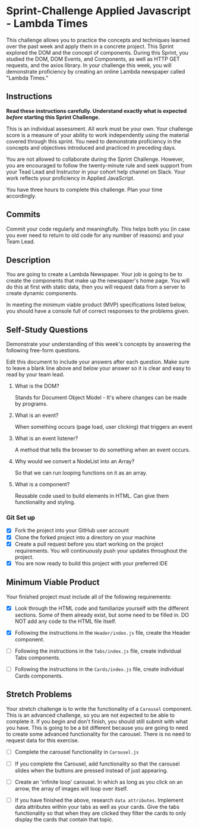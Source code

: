 # Sprint-Challenge Applied Javascript - Lambda Times

This challenge allows you to practice the concepts and techniques learned over the past week and apply them in a concrete project. This Sprint explored the DOM and the concept of components. During this Sprint, you studied the DOM, DOM Events, and Components, as well as HTTP GET requests, and the axios library. In your challenge this week, you will demonstrate proficiency by creating an online Lambda newspaper called "Lambda Times."

## Instructions

**Read these instructions carefully. Understand exactly what is expected _before_ starting this Sprint Challenge.**

This is an individual assessment. All work must be your own. Your challenge score is a measure of your ability to work independently using the material covered through this sprint. You need to demonstrate proficiency in the concepts and objectives introduced and practiced in preceding days.

You are not allowed to collaborate during the Sprint Challenge. However, you are encouraged to follow the twenty-minute rule and seek support from your Tead Lead and Instructor in your cohort help channel on Slack. Your work reflects your proficiency in Applied JavaScript.

You have three hours to complete this challenge. Plan your time accordingly.

## Commits

Commit your code regularly and meaningfully. This helps both you (in case you ever need to return to old code for any number of reasons) and your Team Lead.

## Description

You are going to create a Lambda Newspaper. Your job is going to be to create the components that make up the newspaper's home page. You will do this at first with static data, then you will request data from a server to create dynamic components.

In meeting the minimum viable product (MVP) specifications listed below, you should have a console full of correct responses to the problems given.

## Self-Study Questions

Demonstrate your understanding of this week's concepts by answering the following free-form questions.

Edit this document to include your answers after each question. Make sure to leave a blank line above and below your answer so it is clear and easy to read by your team lead.

1. What is the DOM?

    Stands for Document Object Model - It's where changes can be made by programs.

2. What is an event?

    When something occurs (page load, user clicking) that triggers an event

3. What is an event listener?

    A method that tells the browser to do something when an event occurs. 

4. Why would we convert a NodeList into an Array?

    So that we can run looping functions on it as an array. 

5. What is a component?

    Reusable code used to build elements in HTML. Can give them functionality and styling.

### Git Set up

* [X] Fork the project into your GitHub user account
* [X] Clone the forked project into a directory on your machine
* [X] Create a pull request before you start working on the project requirements.  You will continuously push your updates throughout the project.
* [X] You are now ready to build this project with your preferred IDE

## Minimum Viable Product

Your finished project must include all of the following requirements:

* [X] Look through the HTML code and familiarize yourself with the different sections. Some of them already exist, but some need to be filled in. DO NOT add any code to the HTML file itself.

* [X] Following the instructions in the `Header/index.js` file, create the Header component.

* [ ] Following the instructions in the `Tabs/index.js` file, create individual Tabs components.

* [ ] Following the instructions in the `Cards/index.js` file, create individual Cards components.

## Stretch Problems

Your stretch challenge is to write the functionality of a `Carousel` component. This is an advanced challenge, so you are not expected to be able to complete it. If you begin and don't finish, you should still submit with what you have. This is going to be a bit different because you are going to need to create some advanced functionality for the carousel. There is no need to request data for this exercise.

* [ ] Complete the carousel functionality in `Carousel.js`

* [ ] If you complete the Carousel, add functionality so that the carousel slides when the buttons are pressed instead of just appearing.

* [ ] Create an 'infinite loop' carousel. In which as long as you click on an arrow, the array of images will loop over itself.

* [ ] If you have finished the above, research `data attributes`. Implement data attributes within your tabs as well as your cards. Give the tabs functionality so that when they are clicked they filter the cards to only display the cards that contain that topic.
